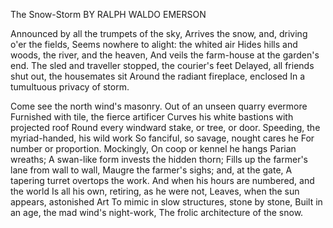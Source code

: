 The Snow-Storm
BY RALPH WALDO EMERSON

Announced by all the trumpets of the sky,
Arrives the snow, and, driving o'er the fields,
Seems nowhere to alight: the whited air
Hides hills and woods, the river, and the heaven,
And veils the farm-house at the garden's end.
The sled and traveller stopped, the courier's feet
Delayed, all friends shut out, the housemates sit
Around the radiant fireplace, enclosed
In a tumultuous privacy of storm.

Come see the north wind's masonry.
Out of an unseen quarry evermore
Furnished with tile, the fierce artificer
Curves his white bastions with projected roof
Round every windward stake, or tree, or door.
Speeding, the myriad-handed, his wild work
So fanciful, so savage, nought cares he
For number or proportion. Mockingly,
On coop or kennel he hangs Parian wreaths;
A swan-like form invests the hidden thorn;
Fills up the farmer's lane from wall to wall,
Maugre the farmer's sighs; and, at the gate,
A tapering turret overtops the work.
And when his hours are numbered, and the world
Is all his own, retiring, as he were not,
Leaves, when the sun appears, astonished Art
To mimic in slow structures, stone by stone,
Built in an age, the mad wind's night-work,
The frolic architecture of the snow.